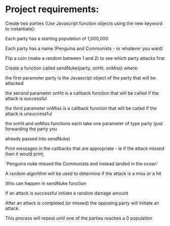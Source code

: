 Project requirements:
=====================

Create two parties (Use Javascript function objects using the new keyword to instantiate):

Each party has a starting population of 1,000,000

Each party has a name (Penguins and Communists - or whatever you want)

Flip a coin (make a random between 1 and 2) to see which party attacks first

Create a function called sendNuke(party, onHit, onMiss) where:

the first parameter party is the Javascript object of the party that will be attacked

the second parameter onHit is a callback function that will be called if the attack is successful

the third parameter onMiss is a callback function that will be called if the attack is unsuccessful

the onHit and onMiss functions each take one parameter of type party (just forwarding the party you 

already passed into sendNuke)

Print messages in the callbacks that are appropriate - ie if the attack missed then it would print, 

'Penguins nuke missed the Communists and instead landed in the ocean'

A random algorithm will be used to determine if the attack is a miss or a hit 

(this can happen in sendNuke function

If an attack is successful initiate a random damage amount

After an attack is completed (or missed) the opposing party will initiate an attack.

This process will repeat until one of the parties reaches a 0 population